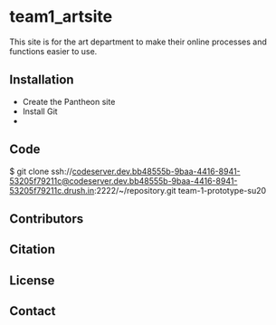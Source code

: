 # team1_artsite
This site is for the art department to make their online processes and functions easier to use.
## Installation
* Create the Pantheon site
* Install Git
*
## Code
$ git clone ssh://codeserver.dev.bb48555b-9baa-4416-8941-53205f79211c@codeserver.dev.bb48555b-9baa-4416-8941-53205f79211c.drush.in:2222/~/repository.git team-1-prototype-su20
## Contributors
## Citation
## License
## Contact
